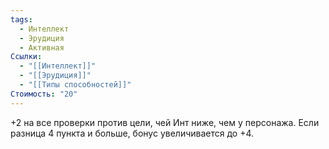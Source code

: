 ```yaml
---
tags:
  - Интеллект
  - Эрудиция
  - Активная
Ссылки:
  - "[[Интеллект]]"
  - "[[Эрудиция]]"
  - "[[Типы способностей]]"
Стоимость: "20"
---
```

+2 на все проверки против цели, чей Инт ниже, чем у персонажа. Если разница 4 пункта и больше, бонус увеличивается до +4.